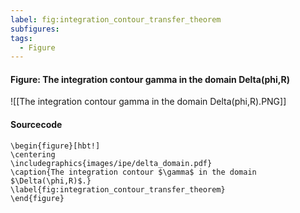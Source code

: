 ```yaml
---
label: fig:integration_contour_transfer_theorem
subfigures:
tags:
  - Figure
---
```

#### Figure: The integration contour gamma in the domain Delta(phi,R)

![[The integration contour gamma in the domain Delta(phi,R).PNG]]

#### Sourcecode

```
\begin{figure}[hbt!]
\centering
\includegraphics{images/ipe/delta_domain.pdf}
\caption{The integration contour $\gamma$ in the domain $\Delta(\phi,R)$.}
\label{fig:integration_contour_transfer_theorem}
\end{figure}
```